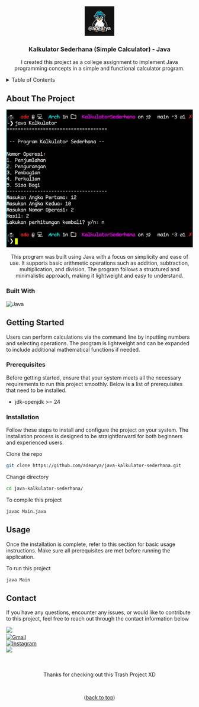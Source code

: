 <a name="readme-top"></a>

<!-- java-kalkulator-sederhana -->
<br />

<div align="center">

<img src="https://raw.githubusercontent.com/adearya/java-kalkulator-sederhana/HEAD/raw/images/github_user_logo.jpeg" alt="Github User Logo" width="80" height="80">

<h3 align="center">Kalkulator Sederhana (Simple Calculator) - Java</h3>
    <p align="center">
        I created this project as a college assignment to implement Java programming concepts in a simple and functional calculator program.
    </p>
</div>

<!-- TABLE OF CONTENTS -->
<details>
    <summary>Table of Contents</summary>
    <ol>
        <li>
            <a href="#about-the-project">About The Project</a>
            <ul>
                <li><a href="#built-with">Built With</a></li>
            </ul>
        </li>
        <li>
            <a href="#getting-started">Getting Started</a>
            <ul>
                <li><a href="#prerequisites">Prerequisites</a></li>
                <li><a href="#installation">Installation</a></li>
            </ul>
        </li>
        <li><a href="#usage">Usage</a></li>
        <li><a href="#contact">Contact</a></li>
    </ol>
</details>


## About The Project

![App Screenshot](https://raw.githubusercontent.com/adearya/java-kalkulator-sederhana/HEAD/raw/images/desktop_screenshot.png)

<p align="center">
    This program was built using Java with a focus on simplicity and ease of use. It supports basic arithmetic operations such as addition, subtraction, multiplication, and division. The program follows a structured and minimalistic approach, making it lightweight and easy to understand.
</p>

### Built With
![Java](https://img.shields.io/badge/Java-%23ED8B00.svg?logo=openjdk&logoColor=white) <br />
<!-- add_built_with -->


## Getting Started

<p>
    Users can perform calculations via the command line by inputting numbers and selecting operations. The program is lightweight and can be expanded to include additional mathematical functions if needed.
</p>

### Prerequisites
<p>Before getting started, ensure that your system meets all the necessary requirements to run this project smoothly. Below is a list of prerequisites that need to be installed.</p>

<ul>
	<li>jdk-openjdk >= 24</li>
    <!-- add_prerequisites -->
</ul>

### Installation
<p>Follow these steps to install and configure the project on your system. The installation process is designed to be straightforward for both beginners and experienced users.</p>

Clone the repo
```sh
git clone https://github.com/adearya/java-kalkulator-sederhana.git
```
Change directory
```sh
cd java-kalkulator-sederhana/
```
To compile this project
```sh
javac Main.java
```
<!-- add_installation -->


## Usage

<p>Once the installation is complete, refer to this section for basic usage instructions. Make sure all prerequisites are met before running the application.</p>


To run this project
```sh
java Main
```
<!-- add_usage -->


## Contact

<p>If you have any questions, encounter any issues, or would like to contribute to this project, feel free to reach out through the contact information below</p>

<div>
    <a href="https://linkedin.com/in/ade-arya-bimantara">
        <img src="https://img.shields.io/badge/linkedin-%230077B5.svg?style=for-the-badge&logo=linkedin&logoColor=white">
    </a>
</div>
<div>
    <a href="mailto:ade.aryabimantara@gmail.com">
        <img src="https://img.shields.io/badge/Gmail-D14836?style=for-the-badge&logo=gmail&logoColor=white" alt="Gmail" />
    </a>
</div>
<div>
    <a href="https://www.instagram.com/adearyabmtra">
        <img src="https://img.shields.io/badge/Instagram-%23E4405F.svg?style=for-the-badge&logo=Instagram&logoColor=white" alt="Instagram" />
    </a>
</div>
<div>
    <a href="https://t.me/adearyabimantara">
        <img src="https://img.shields.io/badge/Telegram-2CA5E0?style=for-the-badge&logo=telegram&logoColor=white">
    </a>
</div>

<br />
<br />

<p align="center">Thanks for checking out this Trash Project XD</p>

<br />

<p align="center">(<a href="#readme-top">back to top</a>)</p>
